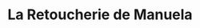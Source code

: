 ---
title: "La Retoucherie de Manuela"
url: /caracas/la-retoucherie-de-manuela-av-casanova/
shop: sastre
---